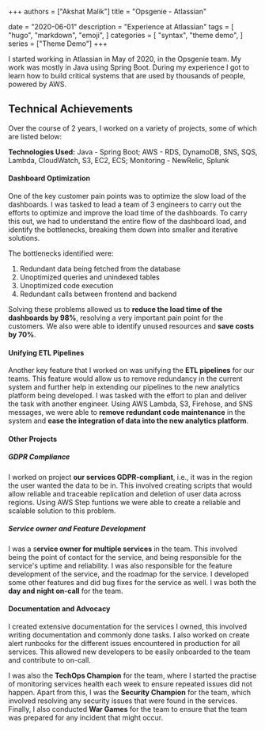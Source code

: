 +++
authors = ["Akshat Malik"]
title = "Opsgenie - Atlassian"

date = "2020-06-01"
description = "Experience at Atlassian"
tags = [
    "hugo",
    "markdown",
    "emoji",
]
categories = [
    "syntax",
    "theme demo",
]
series = ["Theme Demo"]
+++

I started working in Atlassian in May of 2020, in the Opsgenie team. My work was mostly in Java using Spring Boot. During my experience I got to learn how to build critical systems that are used by thousands of people, powered by AWS. 



## Technical Achievements

Over the course of 2 years, I worked on a variety of projects, some of which are listed below:


**Technologies Used:** Java - Spring Boot; AWS - RDS, DynamoDB, SNS, SQS, Lambda, CloudWatch, S3, EC2, ECS; Monitoring - NewRelic, Splunk

#### Dashboard Optimization


One of the key customer pain points was to optimize the slow load of the dashboards. I was tasked to lead a team of 3 engineers to carry out the efforts to optimize and improve the load time of the dashboards. To carry this out, we had to understand the entire flow of the dashboard load, and identify the bottlenecks, breaking them down into smaller and iterative solutions. 

The bottlenecks identified were:
1. Redundant data being fetched from the database
2. Unoptimized queries and unindexed tables
3. Unoptimized code execution
4. Redundant calls between frontend and backend

Solving these problems allowed us to **reduce the load time of the dashboards by 98%**, resolving a very important pain point for the customers. We also were able to identify unused resources and **save costs by 70%**. 

#### Unifying ETL Pipelines

Another key feature that I worked on was unifying the **ETL pipelines** for our teams. This feature would allow us to remove redundancy in the current system and further help in extending our pipelines to the new analytics platform being developed. I was tasked with the effort to plan and deliver the task with another engineer. Using AWS Lambda, S3, Firehose, and SNS messages, we were able to **remove redundant code maintenance** in the system and **ease the integration of data into the new analytics platform**.

#### Other Projects

##### GDPR Compliance
I worked on project **our services GDPR-compliant**, i.e., it was in the region the user wanted the data to be in. This involved creating scripts that would allow reliable and traceable replication and deletion of user data across regions. Using AWS Step funtions we were able to create a reliable and scalable solution to this problem.

##### Service owner and Feature Development

I was a s**ervice owner for multiple services** in the team. This involved being the point of contact for the service, and being responsible for the service's uptime and reliability. I was also responsible for the feature development of the service, and the roadmap for the service. I developed some other features and did bug fixes for the service as well. I was both the **day and night on-call** for the team. 

#### Documentation and Advocacy

I created extensive documentation for the services I owned, this involved writing documentation and commonly done tasks. I also worked on create alert runbooks for the different issues encountered in production for all services. This allowed new developers to be easily onboarded to the team and contribute to on-call. 

I was also the **TechOps Champion** for the team, where I started the practise of monitoring services health each week to ensure repeated issues did not happen. 
Apart from this, I was the **Security Champion** for the team, which involved resolving any security issues that were found in the services. 
Finally, I also conducted **War Games** for the team to ensure that the team was prepared for any incident that might occur.



[//]: # (gdpr compliacnce)

[//]: # (feature owner )

[//]: # (cost reduction)

[//]: # (Documentation)

[//]: # (Techops, secops, and other things)

[//]: # (advocacy)

